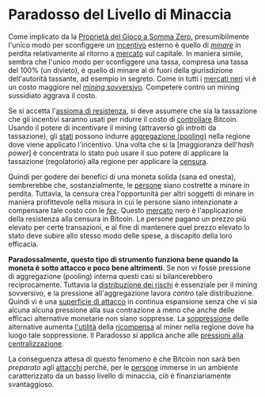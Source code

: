 # Paradosso del Livello di Minaccia

Come implicato da la [Proprietà del Gioco a Somma Zero](), presumibilmente l'unico modo per sconfiggere un [incentivo]() esterno è quello di [_minare_]() in perdita relativamente al ritorno a [mercato]() sul capitale. In maniera simile, sembra che l'unico modo per sconfiggere una tassa, compresa una tassa del 100% (un divieto), è quello di minare al di fuori della giurisdizione dell'autorità tassante, ad esempio in segreto. Come in tutti i [mercati neri]() vi è un costo maggiore nel [_mining_ sovversivo](). Competere contro un mining sussidiato aggrava il costo.

Se si accetta l'[assioma di resistenza](), si deve assumere che sia la tassazione che gli incentivi saranno usati per ridurre il costo di [controllare]() Bitcoin. Usando il potere di incentivare il mining (attraverso gli introiti da tassazione), gli [stati]() possono indurre [aggregazione (pooling)]() nella regione dove viene applicato l'incentivo. Una volta che si la [maggioranza dell'_hash power_] è concentrata lo stato può usare il suo potere di applicare la tassazione (regolatorio) alla regione per applicare la [censura]().

Quindi per godere dei benefici di una moneta solida (sana ed onesta), sembrerebbe che, sostanzialmente, le [persone]() siano costrette a minare in perdita. Tuttavia, la censura crea l'opportunità per altri soggetti di minare in maniera profittevole nella misura in cui le persone siano intenzionate a compensare tale costo con le [_fee_](). Questo [mercato]() nero è l'applicazione della resistenza alla censura in Bitcoin. Le persone pagano un prezzo più elevato per certe transazioni, e al fine di mantenere quel prezzo elevato lo stato deve subire allo stesso modo delle spese, a discapito della loro efficacia.

**Paradossalmente, questo tipo di strumento funziona bene quando la moneta è sotto attacco e poco bene altrimenti**. Se non vi fosse pressione di aggregazione (pooling) interna questi casi si bilancerebbero reciprocamente. Tuttavia la [distribuzione dei rischi]() è essenziale per il mining sovversivo, e la pressione all'aggregazione lavora _contro_ tale distribuzione. Quindi vi è una [superficie di attacco]() in continua espansione senza che vi sia alcuna alcuna pressione alla sua contrazione a meno che anche delle efficaci alternative monetarie non siano soppresse. La [soppressione]() delle alternative aumenta [l'utilità]() della [ricompensa]() al miner nella regione dove ha luogo tale soppressione. Il Paradosso si applica anche alle [pressioni alla centralizzazione]().

La conseguenza attesa di questo fenomeno è che Bitcoin non sarà ben _preparato_ agli [attacchi]() perché, per le [persone]() immerse in un ambiente caratterizzato da un basso livello di minaccia, ciò è finanziariamente svantaggioso.  





